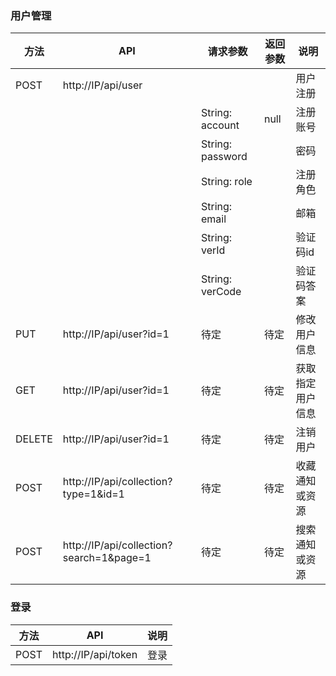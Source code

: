 ### 用户管理

| 方法   | API                                      | 请求参数          |    返回参数    | 说明
|------  |------                                    |--------          |------         | -----
| POST   | http://IP/api/user                       |                  |               | 用户注册
|        |                                          | String: account  | null          | 注册账号
|        |                                          | String: password |               | 密码
|        |                                          | String: role     |               | 注册角色
|        |                                          | String: email    |               | 邮箱
|        |                                          | String: verId    |               | 验证码id
|        |                                          | String: verCode  |               | 验证码答案
| PUT    | http://IP/api/user?id=1                  | 待定              | 待定          | 修改用户信息
| GET    | http://IP/api/user?id=1                  | 待定              | 待定          | 获取指定用户信息
| DELETE | http://IP/api/user?id=1                  | 待定              | 待定          | 注销用户
| POST   | http://IP/api/collection?type=1&id=1     | 待定              | 待定          | 收藏通知或资源
| POST   | http://IP/api/collection?search=1&page=1 | 待定              | 待定          | 搜索通知或资源

### 登录
| 方法   | API                                          | 说明
|------  |------                                        |------   |
| POST   | http://IP/api/token                          | 登录


